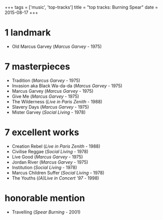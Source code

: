 +++
tags = ['music', 'top-tracks']
title = "top tracks: Burning Spear"
date = 2015-08-17
+++

1 landmark
==========

-   Old Marcus Garvey (*Marcus Garvey* - 1975)

7 masterpieces
==============

-   Tradition (*Marcus Garvey* - 1975)
-   Invasion aka Black Wa-da-da (*Marcus Garvey* - 1975)
-   Marcus Garvey (*Marcus Garvey* - 1975)
-   Give Me (*Marcus Garvey* - 1975)
-   The Wilderness (*Live in Paris Zenith* - 1988)
-   Slavery Days (*Marcus Garvey* - 1975)
-   Mister Garvey (*Social Living* - 1978)

7 excellent works
=================

-   Creation Rebel (*Live in Paris Zenith* - 1988)
-   Civilise Reggae (*Social Living* - 1978)
-   Live Good (*Marcus Garvey* - 1975)
-   Jordan River (*Marcus Garvey* - 1975)
-   Institution (*Social Living* - 1978)
-   Marcus Children Suffer (*Social Living* - 1978)
-   The Youths (*(A)Live in Concert \'97* - 1998)

honorable mention
=================

-   Travelling (*Spear Burning* - 2001)
